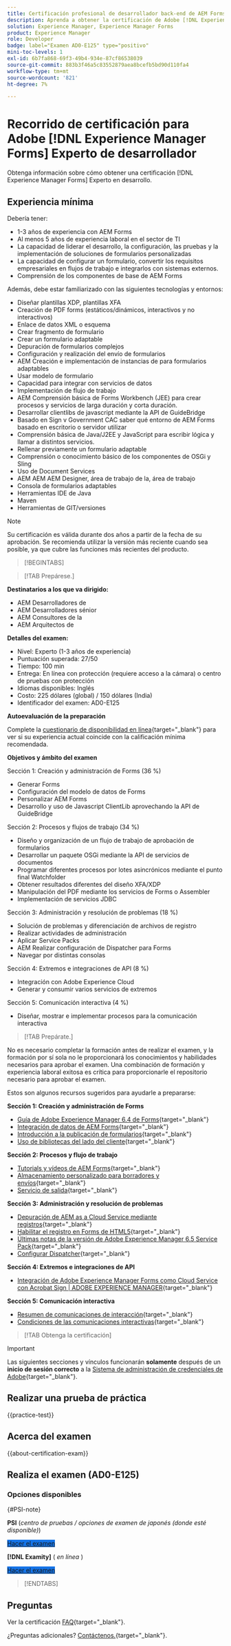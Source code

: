 ```yaml
---
title: Certificación profesional de desarrollador back-end de AEM Forms
description: Aprenda a obtener la certificación de Adobe [!DNL Experience Manager Forms] Experto desarrollador backend.
solution: Experience Manager, Experience Manager Forms
product: Experience Manager
role: Developer
badge: label="Examen AD0-E125" type="positivo"
mini-toc-levels: 1
exl-id: 6b7fa868-69f3-49b4-934e-87cf86538039
source-git-commit: 883b3f46a5c83552879aea8bcefb5bd90d110fa4
workflow-type: tm+mt
source-wordcount: '821'
ht-degree: 7%

---
```


# Recorrido de certificación para Adobe [!DNL Experience Manager Forms] Experto de desarrollador

Obtenga información sobre cómo obtener una certificación [!DNL Experience Manager Forms] Experto en desarrollo.

## Experiencia mínima

Debería tener:

* 1-3 años de experiencia con AEM Forms
* Al menos 5 años de experiencia laboral en el sector de TI
* La capacidad de liderar el desarrollo, la configuración, las pruebas y la implementación de soluciones de formularios personalizadas
* La capacidad de configurar un formulario, convertir los requisitos empresariales en flujos de trabajo e integrarlos con sistemas externos.
* Comprensión de los componentes de base de AEM Forms

Además, debe estar familiarizado con las siguientes tecnologías y entornos:

* Diseñar plantillas XDP, plantillas XFA
* Creación de PDF forms (estáticos/dinámicos, interactivos y no interactivos)
* Enlace de datos XML o esquema
* Crear fragmento de formulario
* Crear un formulario adaptable
* Depuración de formularios complejos
* Configuración y realización del envío de formularios
* AEM Creación e implementación de instancias de para formularios adaptables
* Usar modelo de formulario
* Capacidad para integrar con servicios de datos
* Implementación de flujo de trabajo
* AEM Comprensión básica de Forms Workbench (JEE) para crear procesos y servicios de larga duración y corta duración.
* Desarrollar clientlibs de javascript mediante la API de GuideBridge
* Basado en Sign v Government CAC saber qué entorno de AEM Forms basado en escritorio o servidor utilizar
* Comprensión básica de Java/J2EE y JavaScript para escribir lógica y llamar a distintos servicios.
* Rellenar previamente un formulario adaptable
* Comprensión o conocimiento básico de los componentes de OSGi y Sling
* Uso de Document Services
* AEM AEM AEM Designer, área de trabajo de la, área de trabajo
* Consola de formularios adaptables
* Herramientas IDE de Java
* Maven
* Herramientas de GIT/versiones

>[!NOTE]
>
>Su certificación es válida durante dos años a partir de la fecha de su aprobación. Se recomienda utilizar la versión más reciente cuando sea posible, ya que cubre las funciones más recientes del producto.

>[!BEGINTABS]

>[!TAB Prepárese.]

**Destinatarios a los que va dirigido:**

* AEM Desarrolladores de
* AEM Desarrolladores sénior
* AEM Consultores de la
* AEM Arquitectos de

**Detalles del examen:**

* Nivel: Experto (1-3 años de experiencia)
* Puntuación superada: 27/50
* Tiempo: 100 min
* Entrega: En línea con protección (requiere acceso a la cámara) o centro de pruebas con protección
* Idiomas disponibles: Inglés
* Costo: 225 dólares (global) / 150 dólares (India)
* Identificador del examen: AD0-E125

**Autoevaluación de la preparación**

Complete la [cuestionario de disponibilidad en línea](https://scorpion.caveon.com/launchpad/ad-q-e129-readiness-questionnaire-for-adobe-aem-assets-developer-professional-exam-copy-x38d6m/ad-q-e125-readiness-questionnaire-for-adobe-aem-forms-developer-expert-exam){target="_blank"} para ver si su experiencia actual coincide con la calificación mínima recomendada.

**Objetivos y ámbito del examen**

Sección 1: Creación y administración de Forms (36 %)

* Generar Forms
* Configuración del modelo de datos de Forms
* Personalizar AEM Forms
* Desarrollo y uso de Javascript ClientLib aprovechando la API de GuideBridge

Sección 2: Procesos y flujos de trabajo (34 %)

* Diseño y organización de un flujo de trabajo de aprobación de formularios
* Desarrollar un paquete OSGi mediante la API de servicios de documentos
* Programar diferentes procesos por lotes asincrónicos mediante el punto final Watchfolder
* Obtener resultados diferentes del diseño XFA/XDP
* Manipulación del PDF mediante los servicios de Forms o Assembler
* Implementación de servicios JDBC

Sección 3: Administración y resolución de problemas (18 %)

* Solución de problemas y diferenciación de archivos de registro
* Realizar actividades de administración
* Aplicar Service Packs
* AEM Realizar configuración de Dispatcher para Forms
* Navegar por distintas consolas

Sección 4: Extremos e integraciones de API (8 %)

* Integración con Adobe Experience Cloud
* Generar y consumir varios servicios de extremos

Sección 5: Comunicación interactiva (4 %)

* Diseñar, mostrar e implementar procesos para la comunicación interactiva

>[!TAB Prepárate.]

No es necesario completar la formación antes de realizar el examen, y la formación por sí sola no le proporcionará los conocimientos y habilidades necesarios para aprobar el examen. Una combinación de formación y experiencia laboral exitosa es crítica para proporcionarle el repositorio necesario para aprobar el examen.

Estos son algunos recursos sugeridos para ayudarle a prepararse:

**Sección 1: Creación y administración de Forms**

* [Guía de Adobe Experience Manager 6.4 de Forms](https://experienceleague.adobe.com/docs/experience-manager-64/forms/home.html){target="_blank"}
* [Integración de datos de AEM Forms](https://experienceleague.adobe.com/docs/experience-manager-65/forms/form-data-model/data-integration.html){target="_blank"}
* [Introducción a la publicación de formularios](https://experienceleague.adobe.com/docs/experience-manager-64/forms/publish-process-aem-forms/introduction-publishing-forms.html#aem-forms-portal-components-overview){target="_blank"}
* [Uso de bibliotecas del lado del cliente](https://experienceleague.adobe.com/docs/experience-manager-65/developing/introduction/clientlibs.html#locating-a-client-library-folder-and-using-the-proxy-client-libraries-servlet){target="_blank"}

**Sección 2: Procesos y flujo de trabajo**

* [Tutorials y vídeos de AEM Forms](https://experienceleague.adobe.com/docs/experience-manager-learn/forms/overview.html){target="_blank"}
* [Almacenamiento personalizado para borradores y envíos](https://experienceleague.adobe.com/docs/experience-manager-64/forms/use-forms-portal/adding-custom-storage-provider-forms.html){target="_blank"}
* [Servicio de salida](https://experienceleague.adobe.com/docs/experience-manager-65/forms/use-document-services/output-service.html#generating-non-interactive-form-documents){target="_blank"}

**Sección 3: Administración y resolución de problemas**

* [Depuración de AEM as a Cloud Service mediante registros](https://experienceleague.adobe.com/docs/experience-manager-learn/cloud-service/debugging/debugging-aem-as-a-cloud-service/logs.html#:~:text=aemerror%20is%20the%20Java%20error%20log%20%28found%20at,log%20levels%20for%20custom%20loggers%20per%20environment%20type%3A){target="_blank"}
* [Habilitar el registro en Forms de HTML5](https://experienceleague.adobe.com/docs/experience-manager-65/forms/html5-forms/enable-logs.html){target="_blank"}
* [Últimas notas de la versión de Adobe Experience Manager 6.5 Service Pack](https://experienceleague.adobe.com/docs/experience-manager-65/release-notes/service-pack/sp-release-notes.html?lang=es){target="_blank"}
* [Configurar Dispatcher](https://experienceleague.adobe.com/docs/experience-manager-dispatcher/using/configuring/dispatcher-configuration.html?lang=es){target="_blank"}

**Sección 4: Extremos e integraciones de API**

* [Integración de Adobe Experience Manager Forms como Cloud Service con Acrobat Sign | ADOBE EXPERIENCE MANAGER](https://experienceleague.adobe.com/docs/experience-manager-learn/cloud-service/forms/forms-and-sign/introduction.html){target="_blank"}

**Sección 5: Comunicación interactiva**

* [Resumen de comunicaciones de interacción](https://experienceleague.adobe.com/docs/experience-manager-64/forms/getting-started/interactive-communications-overview.html){target="_blank"}
* [Condiciones de las comunicaciones interactivas](https://experienceleague.adobe.com/docs/experience-manager-65/forms/interactive-communications/conditions-interactive-communications.html){target="_blank"}

>[!TAB Obtenga la certificación]

>[!IMPORTANT]
>
>Las siguientes secciones y vínculos funcionarán **solamente** después de un **inicio de sesión correcto** a la [Sistema de administración de credenciales de Adobe](https://www.certmetrics.com/adobe){target="_blank"}.

## Realizar una prueba de práctica

{{practice-test}}

## Acerca del examen

{{about-certification-exam}}

## Realiza el examen (AD0-E125)

### Opciones disponibles

{#PSI-note}

**PSI** (*centro de pruebas / opciones de examen de japonés (donde esté disponible)*)

<a href="https://www.certmetrics.com/adobe/candidate/psi_sso_adobe.aspx?redir=yes&amp;ec=AD0-E125" target="_blank" class="spectrum-Button spectrum-Button--fill spectrum-Button--accent spectrum-Button--sizeM is-margin-bottom-big-big at-element-click-tracking" style="background-color:#1473E6">

<span class="spectrum-Button-label has-no-wrap">
   Hacer el examen
</span>
</a>

**[!DNL Examity]** ( *en línea* )

<a href="https://www.certmetrics.com/adobe/candidate/examity_sso.aspx?eid=AD0-E125" target="_blank" class="spectrum-Button spectrum-Button--fill spectrum-Button--accent spectrum-Button--sizeM is-margin-bottom-big-big at-element-click-tracking" style="background-color:#1473E6">

<span class="spectrum-Button-label has-no-wrap">
   Hacer el examen
</span>
</a>

>[!ENDTABS]

## Preguntas

Ver la certificación [FAQ](https://experienceleague.adobe.com/docs/certification/certification/faq.html){target="_blank"}.

¿Preguntas adicionales? [Contáctenos.](mailto:certif@adobe.com){target="_blank"}.
